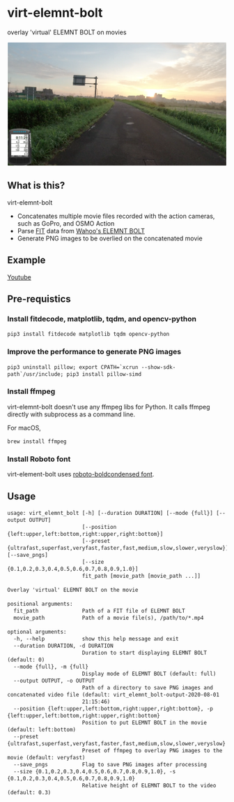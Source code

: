 # virt-elemnt-bolt
overlay 'virtual' ELEMNT BOLT on movies

![Virtual ELEMNT BOLT](images/20200801115533.png 'Virtual ELEMNT BOLT')

## What is this?
virt-elemnt-bolt 
- Concatenates multiple movie files recorded with the action cameras, such as GoPro, and OSMO Action
- Parse [FIT](https://www.thisisant.com/resources/fit-sdk/) data from [Wahoo's ELEMNT BOLT](https://www.wahoofitness.com/devices/bike-computers)
- Generate PNG images to be overlied on the concatenated movie

## Example
[Youtube](https://youtu.be/Rh-jrLgs1Uw)

## Pre-requistics
### Install fitdecode, matplotlib, tqdm, and opencv-python
```shell
pip3 install fitdecode matplotlib tqdm opencv-python
```

### Improve the performance to generate PNG images

```shell
pip3 uninstall pillow; export CPATH=`xcrun --show-sdk-path`/usr/include; pip3 install pillow-simd
```

### Install ffmpeg
virt-elemnt-bolt doesn't use any ffmpeg libs for Python. It calls ffmpeg directly with subprocess as a command line.

For macOS,
```shell
brew install ffmpeg
```

### Install Roboto font
virt-element-bolt uses [roboto-boldcondensed font](https://fonts2u.com/roboto-bold-condensed.font).

## Usage
```
usage: virt_elemnt_bolt [-h] [--duration DURATION] [--mode {full}] [--output OUTPUT]
                        [--position {left:upper,left:bottom,right:upper,right:bottom}]
                        [--preset {ultrafast,superfast,veryfast,faster,fast,medium,slow,slower,veryslow}] [--save_pngs]
                        [--size {0.1,0.2,0.3,0.4,0.5,0.6,0.7,0.8,0.9,1.0}]
                        fit_path [movie_path [movie_path ...]]

Overlay 'virtual' ELEMNT BOLT on the movie

positional arguments:
  fit_path              Path of a FIT file of ELEMNT BOLT
  movie_path            Path of a movie file(s), /path/to/*.mp4

optional arguments:
  -h, --help            show this help message and exit
  --duration DURATION, -d DURATION
                        Duration to start displaying ELEMNT BOLT (default: 0)
  --mode {full}, -m {full}
                        Display mode of ELEMNT BOLT (default: full)
  --output OUTPUT, -o OUTPUT
                        Path of a directory to save PNG images and concatenated video file (default: virt_elemnt_bolt-output-2020-08-01
                        21:15:46)
  --position {left:upper,left:bottom,right:upper,right:bottom}, -p {left:upper,left:bottom,right:upper,right:bottom}
                        Position to put ELEMNT BOLT in the movie (default: left:bottom)
  --preset {ultrafast,superfast,veryfast,faster,fast,medium,slow,slower,veryslow}
                        Preset of ffmpeg to overlay PNG images to the movie (default: veryfast)
  --save_pngs           Flag to save PNG images after processing
  --size {0.1,0.2,0.3,0.4,0.5,0.6,0.7,0.8,0.9,1.0}, -s {0.1,0.2,0.3,0.4,0.5,0.6,0.7,0.8,0.9,1.0}
                        Relative height of ELEMNT BOLT to the video (default: 0.3)
```
